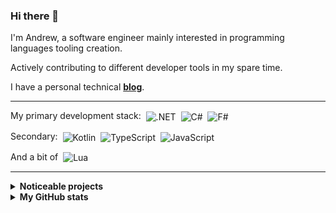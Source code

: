 ### Hi there 👋

I'm Andrew, a software engineer mainly interested in programming languages tooling creation.

Actively contributing to different developer tools in my spare time.

I have a personal technical [**blog**](https://blog.seclerp.me).

---

My primary development stack:
&nbsp;<img alt=".NET" valign="middle" src="https://img.shields.io/badge/.NET-5C2D91?style=for-the-badge&logo=.net&logoColor=white">
&nbsp;<img alt="C#" valign="middle" src="https://img.shields.io/badge/c%23-%23239120?style=for-the-badge&logoColor=white">
&nbsp;<img alt="F#" valign="middle" src="https://img.shields.io/badge/f%23-5c2d91?style=for-the-badge&logoColor=white">

Secondary:
&nbsp;<img alt="Kotlin" valign="middle" src="https://img.shields.io/badge/kotlin-%230095D5.svg?style=for-the-badge&logo=kotlin&logoColor=white">
&nbsp;<img alt="TypeScript" valign="middle" src="https://img.shields.io/badge/typescript-%23007ACC.svg?style=for-the-badge&logo=typescript&logoColor=white">
&nbsp;<img alt="JavaScript" valign="middle" src="https://img.shields.io/badge/javascript-%23323330.svg?style=for-the-badge&logo=javascript&logoColor=%23F7DF1E">

And a bit of &nbsp;<img alt="Lua" valign="middle" src="https://img.shields.io/badge/lua-%232C2D72.svg?style=for-the-badge&logo=lua&logoColor=white">


---

<details>
  <summary><b>Noticeable projects</b></summary>
  
  <p align="center">
    <a href="https://github.com/seclerp/rider-efcore">
      <img src="https://github-readme-stats.vercel.app/api/pin/?username=seclerp&repo=rider-efcore&theme=tokyonight" />
    </a>
  </p>
  
  <p align="center">
    <a href="https://github.com/seclerp/rider-monogame">
      <img src="https://github-readme-stats.vercel.app/api/pin/?username=seclerp&repo=rider-monogame&theme=tokyonight" />
    </a>
  </p>
</details>

<details>
  <summary><b>My GitHub stats</b></summary>
  
  <p align="center">
    <img src="https://github-readme-stats.vercel.app/api?username=seclerp&show_icons=true&theme=tokyonight" />
  </p>

  <p align="center">
    <img src="https://github-readme-stats.vercel.app/api/top-langs/?username=seclerp&hide=html,css&show_icons=true&theme=tokyonight" />
  </p>
</details>



